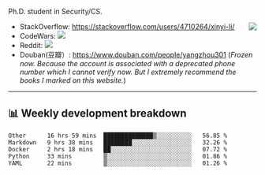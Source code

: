 Ph.D. student in Security/CS.

<img align="right" src="https://github-readme-stats.vercel.app/api?username=li-xin-yi&count_private=true&show_icons=true&hide_title=true&theme=tokyonight" />

- StackOverflow: https://stackoverflow.com/users/4710264/xinyi-li/
- CodeWars: [![](https://www.codewars.com/users/xy-li/badges/micro)](https://www.codewars.com/users/xy-li/)
- Reddit: [![](https://img.shields.io/reddit/user-karma/combined/xy-li?style=social)](https://www.reddit.com/user/xy-li/)
- Douban(豆瓣）: https://www.douban.com/people/yangzhou301  (*Frozen now. Because the account is associated with a deprecated phone number which I cannot verify now. But I extremely recommend the books I marked on this website.*)

---

## 📊 Weekly development breakdown

<!--START_SECTION:waka-->
```text
Other      16 hrs 59 mins  ██████████████▒░░░░░░░░░░   56.85 % 
Markdown   9 hrs 38 mins   ████████░░░░░░░░░░░░░░░░░   32.26 % 
Docker     2 hrs 18 mins   ██░░░░░░░░░░░░░░░░░░░░░░░   07.72 % 
Python     33 mins         ▒░░░░░░░░░░░░░░░░░░░░░░░░   01.86 % 
YAML       22 mins         ▒░░░░░░░░░░░░░░░░░░░░░░░░   01.26 % 
```
<!--END_SECTION:waka-->
